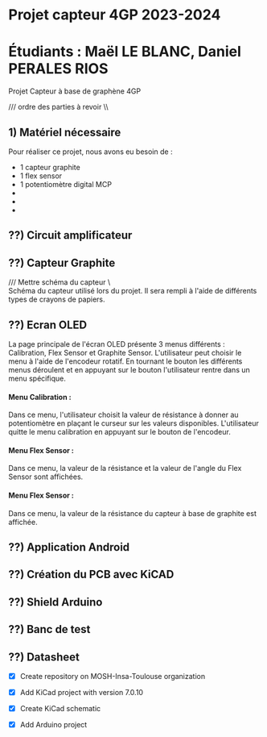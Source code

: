# Projet capteur 4GP 2023-2024
# Étudiants : Maël LE BLANC, Daniel PERALES RIOS

Projet Capteur à base de graphène 4GP

/// ordre des parties à revoir \\\

## 1) Matériel nécessaire

Pour réaliser ce projet, nous avons eu besoin de : 
  - 1 capteur graphite
  - 1 flex sensor
  - 1 potentiomètre digital MCP
  -
  -
  -

## ??) Circuit amplificateur 

## ??) Capteur Graphite

/// Mettre schéma du capteur \\\
 Schéma du capteur utilisé lors du projet. Il sera rempli à l'aide de différents types de crayons de papiers. 

## ??) Ecran OLED
La page principale de l'écran OLED présente 3 menus différents : Calibration, Flex Sensor et Graphite Sensor. L'utilisateur peut choisir le menu à l'aide de l'encodeur rotatif. En tournant le bouton les différents menus déroulent et en appuyant sur le bouton l'utilisateur rentre dans un menu spécifique. 

#### Menu Calibration :
Dans ce menu, l'utilisateur choisit la valeur de résistance à donner au potentiomètre en plaçant le curseur sur les valeurs disponibles. L'utilisateur quitte le menu calibration en appuyant sur le bouton de l'encodeur. 
#### Menu Flex Sensor :
Dans ce menu, la valeur de la résistance et la valeur de l'angle du Flex Sensor sont affichées.  
#### Menu Flex Sensor :
Dans ce menu, la valeur de la résistance du capteur à base de graphite est affichée. 

## ??) Application Android

## ??) Création du PCB avec KiCAD

## ??) Shield Arduino

## ??) Banc de test 

## ??) Datasheet



- [x] Create repository on MOSH-Insa-Toulouse organization
- [x] Add KiCad project with version 7.0.10
- [x] Create KiCad schematic
- [x] Add Arduino project

